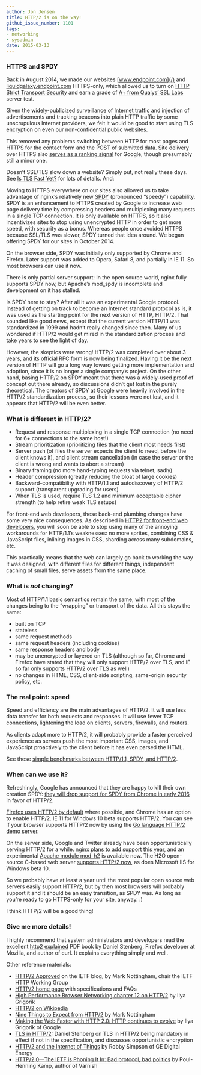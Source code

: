 ```yaml
---
author: Jon Jensen
title: HTTP/2 is on the way!
github_issue_number: 1101
tags:
- networking
- sysadmin
date: 2015-03-13
---
```


### HTTPS and SPDY

Back in August 2014, we made our websites [www.endpoint.com](/) and [liquidgalaxy.endpoint.com](https://www.visionport.com/) HTTPS-only, which allowed us to turn on [HTTP Strict Transport Security](https://en.wikipedia.org/wiki/HTTP_Strict_Transport_Security) and earn a grade of [A+ from Qualys’ SSL Labs](https://www.ssllabs.com/ssltest/analyze.html?d=endpoint.com&latest) server test.

Given the widely-publicized surveillance of Internet traffic and injection of advertisements and tracking beacons into plain HTTP traffic by some unscrupulous Internet providers, we felt it would be good to start using TLS encryption on even our non-confidential public websites.

This removed any problems switching between HTTP for most pages and HTTPS for the contact form and the POST of submitted data. Site delivery over HTTPS also [serves as a ranking signal](https://webmasters.googleblog.com/2014/08/https-as-ranking-signal.html) for Google, though presumably still a minor one.

Doesn’t SSL/TLS slow down a website? Simply put, not really these days. See [Is TLS Fast Yet?](https://istlsfastyet.com/) for lots of details. And:

Moving to HTTPS everywhere on our sites also allowed us to take advantage of nginx’s relatively new [SPDY](https://en.wikipedia.org/wiki/SPDY) (pronounced “speedy”) capability. SPDY is an enhancement to HTTPS created by Google to increase web page delivery time by compressing headers and multiplexing many requests in a single TCP connection. It is only available on HTTPS, so it also incentivizes sites to stop using unencrypted HTTP in order to get more speed, with security as a bonus. Whereas people once avoided HTTPS because SSL/TLS was slower, SPDY turned that idea around. We began offering SPDY for our sites in October 2014.

On the browser side, SPDY was initially only supported by Chrome and Firefox. Later support was added to Opera, Safari 8, and partially in IE 11. So most browsers can use it now.

There is only partial server support: In the open source world, nginx fully supports SPDY now, but Apache’s mod_spdy is incomplete and development on it has stalled.

Is SPDY here to stay? After all it was an experimental Google protocol. Instead of getting on track to become an Internet standard protocol as is, it was used as the starting point for the next version of HTTP, HTTP/2. That sounded like good news, except that the current version HTTP/1.1 was standardized in 1999 and hadn’t really changed since then. Many of us wondered if HTTP/2 would get mired in the standardization process and take years to see the light of day.

However, the skeptics were wrong! HTTP/2 was completed over about 3 years, and its official RFC form is now being finalized. Having it be the next version of HTTP will go a long way toward getting more implementation and adoption, since it is no longer a single company’s project. On the other hand, basing HTTP/2 on SPDY meant that there was a widely-used proof of concept out there already, so discussions didn’t get lost in the purely theoretical. The creators of SPDY at Google were heavily involved in the HTTP/2 standardization process, so their lessons were not lost, and it appears that HTTP/2 will be even better.

### What is different in HTTP/2?

- Request and response multiplexing in a single TCP connection (no need for 6+ connections to the same host!)
- Stream prioritization (prioritizing files that the client most needs first)
- Server push (of files the server expects the client to need, before the client knows it), and client stream cancellation (in case the server or the client is wrong and wants to abort a stream)
- Binary framing (no more hand-typing requests via telnet, sadly)
- Header compression (greatly reducing the bloat of large cookies)
- Backward-compatibility with HTTP/1.1 and autodiscovery of HTTP/2 support (transparent upgrading for users)
- When TLS is used, require TLS 1.2 and minimum acceptable cipher strength (to help retire weak TLS setups)

For front-end web developers, these back-end plumbing changes have some very nice consequences. As described in [HTTP2 for front-end web developers](https://mattwilcox.net/web-development/http2-for-front-end-web-developers), you will soon be able to stop using many of the annoying workarounds for HTTP/1.1’s weaknesses: no more sprites, combining CSS & JavaScript files, inlining images in CSS, sharding across many subdomains, etc.

This practically means that the web can largely go back to working the way it was designed, with different files for different things, independent caching of small files, serve assets from the same place.

### What is *not* changing?

Most of HTTP/1.1 basic semantics remain the same, with most of the changes being to the “wrapping” or transport of the data. All this stays the same:

- built on TCP
- stateless
- same request methods
- same request headers (including cookies)
- same response headers and body
- may be unencrypted or layered on TLS (although so far, Chrome and Firefox have stated that they will only support HTTP/2 over TLS, and IE so far only supports HTTP/2 over TLS as well)
- no changes in HTML, CSS, client-side scripting, same-origin security policy, etc.

### The real point: speed

Speed and efficiency are the main advantages of HTTP/2. It will use less data transfer for both requests and responses. It will use fewer TCP connections, lightening the load on clients, servers, firewalls, and routers.

As clients adapt more to HTTP/2, it will probably provide a faster perceived experience as servers push the most important CSS, images, and JavaScript proactively to the client before it has even parsed the HTML.

See these [simple benchmarks between HTTP/1.1, SPDY, and HTTP/2](https://blog.httpwatch.com/2015/01/16/a-simple-performance-comparison-of-https-spdy-and-http2/).

### When can we use it?

Refreshingly, Google has announced that they are happy to kill their own creation SPDY: [they will drop support for SPDY from Chrome in early 2016](https://blog.chromium.org/2016/02/transitioning-from-spdy-to-http2.html) in favor of HTTP/2.

[Firefox uses HTTP/2 by default](http://bitsup.blogspot.com/2015/02/http2-is-live-in-firefox.html) where possible, and Chrome has an option to enable HTTP/2. IE 11 for Windows 10 beta supports HTTP/2. You can see if your browser supports HTTP/2 now by using the [Go language HTTP/2 demo server](https://http2.golang.org/).

On the server side, Google and Twitter already have been opportunistically serving HTTP/2 for a while. [nginx plans to add support this year](https://nginx.com/blog/how-nginx-plans-to-support-http2/), and an experimental [Apache module mod_h2](https://icing.github.io/mod_h2/) is available now. The H2O open-source C-based web server [supports HTTP/2 now](http://blog.kazuhooku.com/2015/02/h2o-new-http-server-goes-version-100-as.html), as does Microsoft IIS for Windows beta 10.

So we probably have at least a year until the most popular open source web servers easily support HTTP/2, but by then most browsers will probably support it and it should be an easy transition, as SPDY was. As long as you’re ready to go HTTPS-only for your site, anyway. :)

I think HTTP/2 will be a good thing!

### Give me more details!

I highly recommend that system administrators and developers read the excellent [http2 explained](https://daniel.haxx.se/http2/) PDF book by Daniel Stenberg, Firefox developer at Mozilla, and author of curl. It explains everything simply and well.

Other reference materials:

- [HTTP/2 Approved](https://www.ietf.org/blog/2015/02/http2-approved/) on the IETF blog, by Mark Nottingham, chair the IETF HTTP Working Group
- [HTTP/2 home page](https://http2.github.io/) with specifications and FAQs
- [High Performance Browser Networking chapter 12 on HTTP/2](http://chimera.labs.oreilly.com/books/1230000000545/ch12.html) by Ilya Grigorik
- [HTTP/2 on Wikipedia](https://en.wikipedia.org/wiki/HTTP/2)
- [Nine Things to Expect from HTTP/2](https://www.mnot.net/blog/2014/01/30/http2_expectations) by Mark Nottingham
- [Making the Web Faster with HTTP 2.0: HTTP continues to evolve](http://queue.acm.org/detail.cfm?id=2555617) by Ilya Grigorik of Google
- [TLS in HTTP/2](https://daniel.haxx.se/blog/2015/03/06/tls-in-http2/): Daniel Stenberg on TLS in HTTP/2 being mandatory in effect if not in the specification, and discusses opportunistic encryption
- [HTTP/2 and the Internet of Things](http://robbysimpson.com/2015/01/26/http2-and-the-internet-of-things/) by Robby Simpson of GE Digital Energy
- [HTTP/2.0—​The IETF is Phoning It In: Bad protocol, bad politics](http://queue.acm.org/detail.cfm?id=2716278) by Poul-Henning Kamp, author of Varnish
